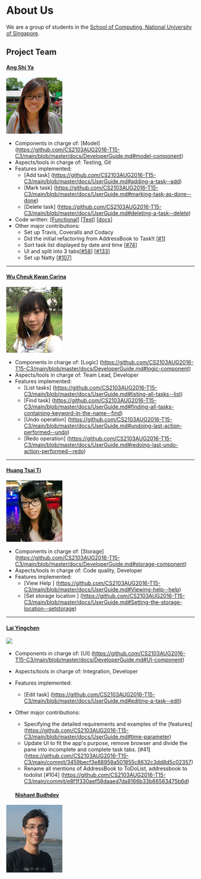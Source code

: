 # About Us

We are a group of students in the [School of Computing, National University of Singapore](http://www.comp.nus.edu.sg).

## Project Team

#### [Ang Shi Ya](https://github.com/AngShiYa) <br>
<img src="images/ShiYa.png" width="150"><br>
* Components in charge of: [Model] (https://github.com/CS2103AUG2016-T15-C3/main/blob/master/docs/DeveloperGuide.md#model-component)
* Aspects/tools in charge of: Testing, Git
* Features implemented: 
  * [Add task] (https://github.com/CS2103AUG2016-T15-C3/main/blob/master/docs/UserGuide.md#adding-a-task--add)
  * [Mark task] (https://github.com/CS2103AUG2016-T15-C3/main/blob/master/docs/UserGuide.md#marking-task-as-done--done)
  * [Delete task] (https://github.com/CS2103AUG2016-T15-C3/main/blob/master/docs/UserGuide.md#deleting-a-task--delete) 
* Code written: [[Functional](https://github.com/CS2103AUG2016-T15-C3/main/blob/master/collated/main/A0138601M.md)] [[Test](https://github.com/CS2103AUG2016-T15-C3/main/blob/master/collated/test/A0138601M.md)] [[docs](https://github.com/CS2103AUG2016-T15-C3/main/blob/master/collated/docs/A0138601M.md)]
* Other major contributions:
  * Set up Travis, Coveralls and Codacy
  * Did the initial refactoring from AddressBook to Task!t [[#1](https://github.com/CS2103AUG2016-T15-C3/main/pull/2)]
  * Sort task list displayed by date and time [[#74](https://github.com/CS2103AUG2016-T15-C3/main/pull/75)]
  * UI and split into 3 tabs[[#58](https://github.com/CS2103AUG2016-T15-C3/main/issues/58)] [[#133](https://github.com/CS2103AUG2016-T15-C3/main/pull/133)]
  * Set up Natty [[#107](https://github.com/CS2103AUG2016-T15-C3/main/pull/107)]

-----

#### [Wu Cheuk Kwan Carina](https://github.com/carinackwu) <br>
<img src="images/Carina.jpeg" width="150"><br>
* Components in charge of: [Logic] (https://github.com/CS2103AUG2016-T15-C3/main/blob/master/docs/DeveloperGuide.md#logic-component)
* Aspects/tools in charge of: Team Lead, Developer
* Features implemented: 
  * [List tasks] (https://github.com/CS2103AUG2016-T15-C3/main/blob/master/docs/UserGuide.md#listing-all-tasks--list)
  * [Find task] (https://github.com/CS2103AUG2016-T15-C3/main/blob/master/docs/UserGuide.md#finding-all-tasks-containing-keyword-in-the-name--find)
  * [Undo operation] (https://github.com/CS2103AUG2016-T15-C3/main/blob/master/docs/UserGuide.md#undoing-last-action-performed--undo)
  * [Redo operation] (https://github.com/CS2103AUG2016-T15-C3/main/blob/master/docs/UserGuide.md#redoing-last-undo-action-performed--redo)

-----

#### [Huang Tsai Ti](https://github.com/tyrahuang) <br>
<img src="images/TsaiTi.jpg" width="150"><br>
* Components in charge of: [Storage] 
(https://github.com/CS2103AUG2016-T15-C3/main/blob/master/docs/DeveloperGuide.md#storage-component)
* Aspects/tools in charge of: Code quality, Developer
* Features implemented:
  * [View Help ]
(https://github.com/CS2103AUG2016-T15-C3/main/blob/master/docs/UserGuide.md#Viewing-help--help) 
  * [Set storage location ]
(https://github.com/CS2103AUG2016-T15-C3/main/blob/master/docs/UserGuide.md#Setting-the-storage-location--setstorage)

-----

#### [Lai Yingchen](https://github.com/yingchen0505) <br>
<img src="images/Yingchen.JPG" width="150"><br> 
* Components in charge of: [UI] (https://github.com/CS2103AUG2016-T15-C3/main/blob/master/docs/DeveloperGuide.md#UI-component)
* Aspects/tools in charge of: Integration, Developer 
* Features implemented: 
  * [Edit task] (https://github.com/CS2103AUG2016-T15-C3/main/blob/master/docs/UserGuide.md#editing-a-task--edit)
* Other major contributions:
  * Specifying the detailed requirements and examples of the [features]
(https://github.com/CS2103AUG2016-T15-C3/main/blob/master/docs/UserGuide.md#time-parameter)
  * Update UI to fit the app's purpose, remove browser and divide the pane into incomplete and complete task tabs. [#41]
(https://github.com/CS2103AUG2016-T15-C3/main/commit/3459becf3e88958a501855c8632c3dd8d5c02357)
  * Rename all mentions of AddressBook to ToDoList, addressbook to todolist [#104] (https://github.com/CS2103AUG2016-T15-C3/main/commit/e8f1f330aef58daaed7da8166b33b66563475b6d)
  
  #### [Nishant Budhdev](https://github.com/AngShiYa) <br>
<img src="images/Nishant.jpg" width="150"><br>


